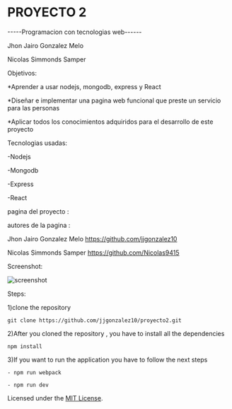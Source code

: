 # PROYECTO 2
-----Programacion con tecnologias web------


Jhon Jairo Gonzalez Melo

Nicolas Simmonds Samper 


Objetivos:

*Aprender a usar nodejs, mongodb, express y React  

*Diseñar e implementar una pagina web funcional que preste un servicio para las personas 

*Aplicar todos los conocimientos adquiridos para el desarrollo de este proyecto


Tecnologias usadas:

-Nodejs

-Mongodb

-Express

-React


pagina del proyecto : 

autores de la pagina : 

Jhon Jairo Gonzalez Melo https://github.com/jjgonzalez10

Nicolas Simmonds Samper  https://github.com/Nicolas9415

Screenshot:


![screenshot](https://raw.githubusercontent.com/jjgonzalez10/proyecto2/master/images/Captura.PNG )


Steps:

1)clone the repository 

    git clone https://github.com/jjgonzalez10/proyecto2.git

2)After you cloned the repository , you have to install all the dependencies

    npm install

3)If you want to run the application you have to follow the next steps

    - npm run webpack

    - npm run dev


Licensed under the [MIT License](LICENSE).




